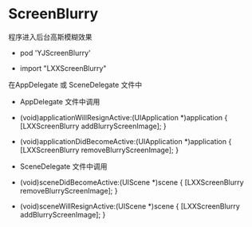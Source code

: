 # ScreenBlurry

程序进入后台高斯模糊效果

* pod 'YJScreenBlurry'

* import "LXXScreenBlurry"


在AppDelegate 或 SceneDelegate 文件中

* AppDelegate 文件中调用

- (void)applicationWillResignActive:(UIApplication *)application {
    [LXXScreenBlurry addBlurryScreenImage];
}

- (void)applicationDidBecomeActive:(UIApplication *)application {
    [LXXScreenBlurry removeBlurryScreenImage];
}

* SceneDelegate 文件中调用

- (void)sceneDidBecomeActive:(UIScene *)scene {
    [LXXScreenBlurry removeBlurryScreenImage];
}

- (void)sceneWillResignActive:(UIScene *)scene {
    [LXXScreenBlurry addBlurryScreenImage];
}
